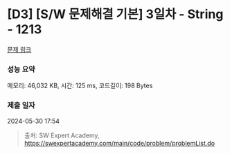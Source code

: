 # [D3] [S/W 문제해결 기본] 3일차 - String - 1213 

[문제 링크](https://swexpertacademy.com/main/code/problem/problemDetail.do?contestProbId=AV14P0c6AAUCFAYi) 

### 성능 요약

메모리: 46,032 KB, 시간: 125 ms, 코드길이: 198 Bytes

### 제출 일자

2024-05-30 17:54



> 출처: SW Expert Academy, https://swexpertacademy.com/main/code/problem/problemList.do